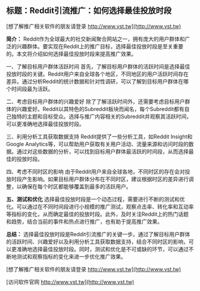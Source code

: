 ## **标题：Reddit引流推广：如何选择最佳投放时段**

[想了解推广相关软件的朋友请登录 http://www.vst.tw](http://www.vst.tw)

**简介：**
Reddit作为全球最大的社交新闻聚合网站之一，拥有庞大的用户群体和广泛的兴趣群体。要实现在Reddit上的推广目标，选择最佳投放时段是至关重要的。本文将介绍如何选择最佳投放时段来提高推广效果。

一、了解目标用户群体活跃时间
首先，了解目标用户群体的活跃时间是选择最佳投放时段的关键。Reddit用户来自全球各个地区，不同地区的用户活跃时间存在差异。通过分析Reddit的统计数据和针对性调研，可以了解到目标用户群体在哪个时间段最为活跃。

二、考虑目标用户群体的兴趣爱好
除了了解活跃时间外，还需要考虑目标用户群体的兴趣爱好。Reddit以其特色的Subreddit板块而闻名，每个Subreddit都有自己独特的主题和目标受众。选择与推广内容相关的Subreddit并观察其活跃时间，可以更准确地选择最佳投放时段。

三、利用分析工具获取数据支持
Reddit提供了一些分析工具，如Reddit Insight和Google Analytics等，可以帮助用户获取有关用户活动、流量来源和访问时段的数据。通过对这些数据的分析，可以找到目标用户群体最活跃的时间段，从而选择最佳的投放时段。

四、考虑不同时区的影响
由于Reddit用户来自全球各地，不同时区的存在会对投放时段产生影响。如果目标用户群体分布在不同时区，建议根据时区的差异进行调整，以确保在每个时区都能够覆盖到最多的活跃用户。

**五、测试和优化**
选择最佳投放时段是一个动态过程，需要进行不断的测试和优化。可以通过在不同时间段进行小规模的推广测试，观察点击率、转化率和互动率等指标的变化，从而确定最佳的投放时段。此外，及时关注Reddit上的热门话题和趋势，结合当前的事件和热点进行推广，也有助于提高推广效果。

**总结：**
选择最佳投放时段是Reddit引流推广的关键一步。通过了解目标用户群体的活跃时间、兴趣爱好以及利用分析工具获取数据支持，结合不同时区的影响，可以更准确地选择最佳投放时段。同时，测试和优化是不可或缺的环节，可以通过不断地测试和观察指标的变化来进一步优化推广效果。

[想了解推广相关软件的朋友请登录 http://www.vst.tw](http://www.vst.tw)


[访问软件官网 http://www.vst.tw](http://www.vst.tw)
